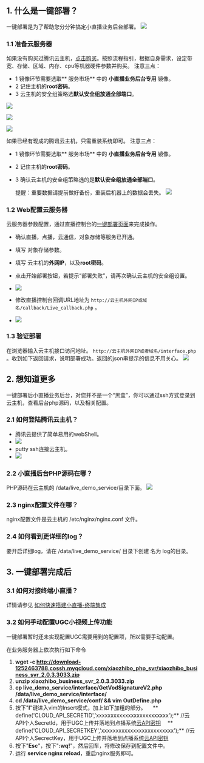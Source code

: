 ## 1. 什么是一键部署？
一键部署是为了帮助您分分钟搞定小直播业务后台部署。
![](//mc.qcloudimg.com/static/img/83d9e9a82474f771e6cc223ce71972f5/image.png)

### 1.1 准备云服务器
如果没有购买过腾讯云主机，[点击购买](https://console.cloud.tencent.com/cvm)。按照流程指引，根据自身需求，设定带宽、存储、区域、内存、cpu等机器硬件参数并购买。
注意三点：
- 1 镜像环节需要选取** 服务市场** 中的 **小直播业务后台专用** 镜像。
- 2 记住主机的**root密码**。
- 3 云主机的安全组策略选**默认安全组放通全部端口**。

![](//mc.qcloudimg.com/static/img/53d7df9e5a8bc5141e55231076cbfd74/image.png)

![](//mc.qcloudimg.com/static/img/1b38eb9a8199e86c147b1f5e56028c31/image.png)

![](//mc.qcloudimg.com/static/img/a1760be6fb4b7bcec0f65e8268f85dcc/image.png)

如果已经有现成的腾讯云主机，只需重装系统即可。
注意三点：
- 1 镜像环节需要选取** 服务市场** 中的 **小直播业务后台专用** 镜像。
- 2 记住主机的**root密码**。
- 3 确认云主机的安全组策略选的是**默认安全组放通全部端口**。


	提醒：重要数据请提前做好备份，重装后机器上的数据会丢失。
![](//mc.qcloudimg.com/static/img/fbdcf5e6938f0e72c9705a28e6f55163/image.png)

### 1.2 Web配置云服务器
云服务器参数配置，通过直播控制台的[一键部署页面](https://console.cloud.tencent.com/live/onestep/onestep)来完成操作。
- 确认直播，点播，云通信，对象存储等服务已开通。
- 填写 对象存储参数。
- 填写 云主机的**外网IP**，以及**root密码**。
- 点击开始部署按钮，若提示“部署失败”，请再次确认云主机的安全组设置。
- ![](//mc.qcloudimg.com/static/img/9b4f3117157d920d50a2685ee271c392/image.png)

- 修改直播控制台回调URL地址为 `http://云主机外网IP或域名/callback/Live_callback.php` 。
- ![](//mc.qcloudimg.com/static/img/00e333a3ab4b4e7737b11e56c725c6c0/image.png)

### 1.3 验证部署
在浏览器输入云主机接口访问地址。 `http://云主机外网IP或者域名/interface.php` 。收到如下返回请求，说明部署成功。返回的json串提示的信息不用关心。
![](//mc.qcloudimg.com/static/img/d3e3d8bf476b03ce86989740c760b25f/image.png)

## 2. 想知道更多
一键部署后小直播业务后台，对您并不是一个“黑盒”，你可以通过ssh方式登录到云主机，查看后台php源码，以及相关配置。

### 2.1 如何登陆腾讯云主机？
- 腾讯云提供了简单易用的webShell。
- ![](//mc.qcloudimg.com/static/img/1b3386560b937b23a60f87e93bcecca5/image.png)
- putty ssh连接云主机。
- ![](//mc.qcloudimg.com/static/img/d4e08150c4728a1053019d2ec73b6822/image.png)

### 2.2 小直播后台PHP源码在哪？
PHP源码在云主机的 /data/live_demo_service/目录下面。
![](//mc.qcloudimg.com/static/img/e09de7919e9820744669dc5a9e3c8edd/image.png)
### 2.3 nginx配置文件在哪？
nginx配置文件是云主机的 /etc/nginx/nginx.conf 文件。
### 2.4 如何看到更详细的log？
要开启详细log，请在 /data/live_demo_service/ 目录下创建 名为 log的目录。
## 3. 一键部署完成后
### 3.1 如何对接终端小直播？
详情请参见 [如何快速搭建小直播-终端集成](https://cloud.tencent.com/document/product/454/7999#4.-.E7.BB.88.E7.AB.AF.E9.9B.86.E6.88.90)

### 3.2 如何手动配置UGC小视频上传功能
一键部署暂时还未实现配置UGC需要用到的配置项，所以需要手动配置。

在业务服务器上依次执行如下命令
1. **wget -c http://download-1252463788.cossh.myqcloud.com/xiaozhibo_php_svr/xiaozhibo_business_svr_2.0.3.3033.zip**
2. **unzip xiaozhibo_business_svr_2.0.3.3033.zip**
3. **cp live_demo_service/interface/GetVodSignatureV2.php  /data/live_demo_service/interface/**
4. **cd /data/live_demo_service/conf/ && vim OutDefine.php**
5. 按下"**I**"键进入vim的Insert模式，加上如下加粗的部分。
   &emsp;** define('CLOUD_API_SECRETID','xxxxxxxxxxxxxxxxxxxxxxxxx');**  //云API个人SecretId，用于UGC上传并落地到点播系统[云API密钥](https://console.cloud.tencent.com/capi)
   &emsp;** define('CLOUD_API_SECRETKEY','xxxxxxxxxxxxxxxxxxxxxxxxx');**  //云API个人SecrectKey，用于UGC上传并落地到点播系统[云API密钥](https://console.cloud.tencent.com/capi) 
6. 按下"**Esc**"，按下"**:wq!**"，然后回车，将修改保存到配置文件中。
7. 运行 **service nginx reload**，重启nginx服务即可。


